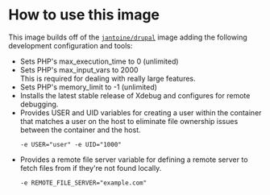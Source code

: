 # How to use this image

This image builds off of the [`jantoine/drupal`](https://hub.docker.com/r/jantoine/drupal/) image adding the following development configuration and tools:

* Sets PHP's max_execution_time to 0 (unlimited)
* Sets PHP's max_input_vars to 2000\
  This is required for dealing with really large features.
* Sets PHP's memory_limit to -1 (unlimited)
* Installs the latest stable release of Xdebug and configures for remote debugging.
* Provides USER and UID variables for creating a user within the container that matches a user on the host to eliminate file ownership issues between the container and the host.
  ```
  -e USER="user" -e UID="1000"
  ```
* Provides a remote file server variable for defining a remote server to fetch files from if they're not found locally.
  ```
  -e REMOTE_FILE_SERVER="example.com"
  ```
